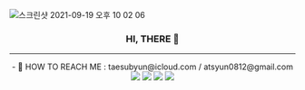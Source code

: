 ![스크린샷 2021-09-19 오후 10 02 06](https://user-images.githubusercontent.com/72742121/133928549-2d1bd102-2169-45e4-90df-334877435c7d.png)



<div align="center">


### HI, THERE 🙌 

<hr />
- 📮  HOW TO REACH ME : taesubyun@icloud.com / atsyun0812@gmail.com <br /><a href="http://www.facebook.com/taesubyun0812" target="_blank"><img src="https://img.shields.io/badge/facebook-1877F2?style=flat-square&logo=FACEBOOK&logoColor=white"/></a>
<a href="http://www.linkedin.com/in/taesub-yun-51baa9220" target="_blank"><img src="https://img.shields.io/badge/linkedin-1877F2?style=flat-square&logo=linkedin&logoColor=white"/></a>
<a href="https://github.com/taesubyun/taesubyun" target="_blank"><img src="https://img.shields.io/badge/github-171010?style=flat-square&logo=github&logoColor=white"/></a>
<a href="https://www.instagram.com/tsyun0812/" target="_blank"><img src="https://img.shields.io/badge/instagram-5851DB?style=flat- square&logo=instagram&logoColor=pink"/></a>

</div>

<!-- 


![HTML5](https://img.shields.io/badge/html5-%23E34F26.svg?style=for-the-badge&logo=html5&logoColor=white)
![CSS3](https://img.shields.io/badge/css3-%231572B6.svg?style=for-the-badge&logo=css3&logoColor=white)
![JavaScript](https://img.shields.io/badge/javascript-%23323330.svg?style=for-the-badge&logo=javascript&logoColor=%23F7DF1E)
![React Native](https://img.shields.io/badge/react_native-%2320232a.svg?style=for-the-badge&logo=react&logoColor=%2361DAFB)
![Gmail](https://img.shields.io/badge/Gmail-D14836?style=for-the-badge&logo=gmail&logoColor=white)
![Facebook](https://img.shields.io/badge/Facebook-%231877F2.svg?style=for-the-badge&logo=Facebook&logoColor=white)
![GitHub](https://img.shields.io/badge/github-%23121011.svg?style=for-the-badge&logo=github&logoColor=white)
![Notion](https://img.shields.io/badge/Notion-%23000000.svg?style=for-the-badge&logo=notion&logoColor=white)
![Coursera](https://img.shields.io/badge/Coursera-%230056D2.svg?style=for-the-badge&logo=Coursera&logoColor=white)

 -->

<!-- 뺼 지 말 지 일 단 보 류
[![Ashutosh's github activity graph](https://activity-graph.herokuapp.com/graph?username=TAESUBYUN&bg_color=2e2c2f&color=b2ff9e&line=ffffff&point=d1495b&theme=rogue)](https://github.com/ashutosh00710/github-readme-activity-graph)
 -->



